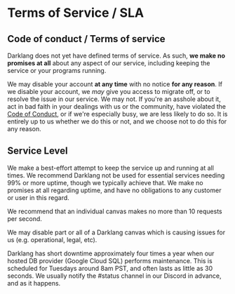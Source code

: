 # Terms of Service / SLA

## Code of conduct / Terms of service

Darklang does not yet have defined terms of service. As such, **we make no
promises at all** about any aspect of our service, including keeping the service
or your programs running.

We may disable your account **at any time** with no notice **for any reason**.
If we disable your account, we _may_ give you access to migrate off, or to
resolve the issue in our service. We may not. If you're an asshole about it, act
in bad faith in your dealings with us or the community, have violated the
[Code of Conduct](https://darklang.com/code-of-conduct), or if we're especially
busy, we are less likely to do so. It is entirely up to us whether we do this or
not, and we choose not to do this for any reason.

## Service Level

We make a best-effort attempt to keep the service up and running at all times.
We recommend Darklang not be used for essential services needing 99% or more
uptime, though we typically achieve that. We make no promises at all regarding
uptime, and have no obligations to any customer or user in this regard.

We recommend that an individual canvas makes no more than 10 requests per
second.

We may disable part or all of a Darklang canvas which is causing issues for us
(e.g. operational, legal, etc).

<!-- markdownlint-disable MD018 -->

Darklang has short downtime approximately four times a year when our hosted DB
provider (Google Cloud SQL) performs maintenance. This is scheduled for Tuesdays
around 8am PST, and often lasts as little as 30 seconds. We usually notify the
#status channel in our Discord in advance, and as it happens.

<!-- markdown-lint-enable MD018 -->
